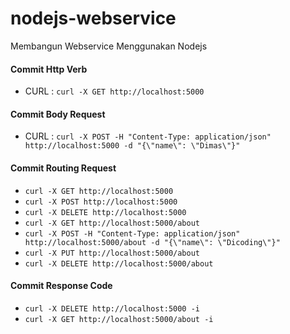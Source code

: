 # nodejs-webservice
Membangun Webservice Menggunakan Nodejs

#### Commit Http Verb
- CURL : `curl -X GET http://localhost:5000`

#### Commit Body Request
- CURL : `curl -X POST -H "Content-Type: application/json" http://localhost:5000 -d "{\"name\": \"Dimas\"}"`

#### Commit Routing Request
- `curl -X GET http://localhost:5000`
- `curl -X POST http://localhost:5000`
- `curl -X DELETE http://localhost:5000`
- `curl -X GET http://localhost:5000/about`
- `curl -X POST -H "Content-Type: application/json" http://localhost:5000/about -d "{\"name\": \"Dicoding\"}"`
- `curl -X PUT http://localhost:5000/about`
- `curl -X DELETE http://localhost:5000/about`

#### Commit Response Code
- `curl -X DELETE http://localhost:5000 -i`
- `curl -X GET http://localhost:5000/about -i`
